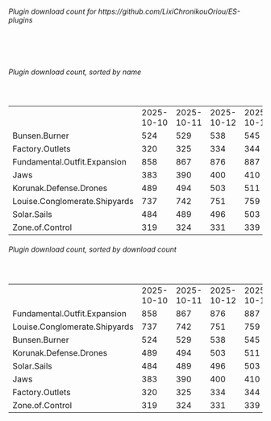 <h6>Plugin download count for https://github.com/LixiChronikouOriou/ES-plugins</h6><br>
<br>
<h6>Plugin download count, sorted by name</h6><sub><sup><br>
<table>
	<tr>
		<td></td>
		<td>2025-10-10</td>
		<td>2025-10-11</td>
		<td>2025-10-12</td>
		<td>2025-10-13</td>
		<td>2025-10-14</td>
		<td>2025-10-15</td>
		<td>2025-10-16</td>
		<td>today +</td>
	</tr>
	<tr>
		<td>Bunsen.Burner</td>
		<td>524</td>
		<td>529</td>
		<td>538</td>
		<td>545</td>
		<td>549</td>
		<td>560</td>
		<td>560</td>
		<td></td>
	</tr>
	<tr>
		<td>Factory.Outlets</td>
		<td>320</td>
		<td>325</td>
		<td>334</td>
		<td>344</td>
		<td>350</td>
		<td>359</td>
		<td>359</td>
		<td></td>
	</tr>
	<tr>
		<td>Fundamental.Outfit.Expansion</td>
		<td>858</td>
		<td>867</td>
		<td>876</td>
		<td>887</td>
		<td>897</td>
		<td>907</td>
		<td>907</td>
		<td></td>
	</tr>
	<tr>
		<td>Jaws</td>
		<td>383</td>
		<td>390</td>
		<td>400</td>
		<td>410</td>
		<td>417</td>
		<td>424</td>
		<td>424</td>
		<td></td>
	</tr>
	<tr>
		<td>Korunak.Defense.Drones</td>
		<td>489</td>
		<td>494</td>
		<td>503</td>
		<td>511</td>
		<td>515</td>
		<td>523</td>
		<td>523</td>
		<td></td>
	</tr>
	<tr>
		<td>Louise.Conglomerate.Shipyards</td>
		<td>737</td>
		<td>742</td>
		<td>751</td>
		<td>759</td>
		<td>765</td>
		<td>773</td>
		<td>773</td>
		<td></td>
	</tr>
	<tr>
		<td>Solar.Sails</td>
		<td>484</td>
		<td>489</td>
		<td>496</td>
		<td>503</td>
		<td>511</td>
		<td>520</td>
		<td>520</td>
		<td></td>
	</tr>
	<tr>
		<td>Zone.of.Control</td>
		<td>319</td>
		<td>324</td>
		<td>331</td>
		<td>339</td>
		<td>345</td>
		<td>353</td>
		<td>353</td>
		<td></td>
	</tr>
</table>
</sub></sup>
<h6>Plugin download count, sorted by download count</h6><sub><sup><br>
<table>
	<tr>
		<td></td>
		<td>2025-10-10</td>
		<td>2025-10-11</td>
		<td>2025-10-12</td>
		<td>2025-10-13</td>
		<td>2025-10-14</td>
		<td>2025-10-15</td>
		<td>2025-10-16</td>
		<td>today +</td>
	</tr>
	<tr>
		<td>Fundamental.Outfit.Expansion</td>
		<td>858</td>
		<td>867</td>
		<td>876</td>
		<td>887</td>
		<td>897</td>
		<td>907</td>
		<td>907</td>
		<td></td>
	</tr>
	<tr>
		<td>Louise.Conglomerate.Shipyards</td>
		<td>737</td>
		<td>742</td>
		<td>751</td>
		<td>759</td>
		<td>765</td>
		<td>773</td>
		<td>773</td>
		<td></td>
	</tr>
	<tr>
		<td>Bunsen.Burner</td>
		<td>524</td>
		<td>529</td>
		<td>538</td>
		<td>545</td>
		<td>549</td>
		<td>560</td>
		<td>560</td>
		<td></td>
	</tr>
	<tr>
		<td>Korunak.Defense.Drones</td>
		<td>489</td>
		<td>494</td>
		<td>503</td>
		<td>511</td>
		<td>515</td>
		<td>523</td>
		<td>523</td>
		<td></td>
	</tr>
	<tr>
		<td>Solar.Sails</td>
		<td>484</td>
		<td>489</td>
		<td>496</td>
		<td>503</td>
		<td>511</td>
		<td>520</td>
		<td>520</td>
		<td></td>
	</tr>
	<tr>
		<td>Jaws</td>
		<td>383</td>
		<td>390</td>
		<td>400</td>
		<td>410</td>
		<td>417</td>
		<td>424</td>
		<td>424</td>
		<td></td>
	</tr>
	<tr>
		<td>Factory.Outlets</td>
		<td>320</td>
		<td>325</td>
		<td>334</td>
		<td>344</td>
		<td>350</td>
		<td>359</td>
		<td>359</td>
		<td></td>
	</tr>
	<tr>
		<td>Zone.of.Control</td>
		<td>319</td>
		<td>324</td>
		<td>331</td>
		<td>339</td>
		<td>345</td>
		<td>353</td>
		<td>353</td>
		<td></td>
	</tr>
</table>
</sub></sup>
